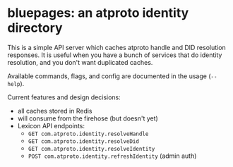 
bluepages: an atproto identity directory
========================================

This is a simple API server which caches atproto handle and DID resolution responses. It is useful when you have a bunch of services that do identity resolution, and you don't want duplicated caches.

Available commands, flags, and config are documented in the usage (`--help`).

Current features and design decisions:

- all caches stored in Redis
- will consume from the firehose (but doesn't yet)
- Lexicon API endpoints:
  - `GET com.atproto.identity.resolveHandle`
  - `GET com.atproto.identity.resolveDid`
  - `GET com.atproto.identity.resolveIdentity`
  - `POST com.atproto.identity.refreshIdentity` (admin auth)
